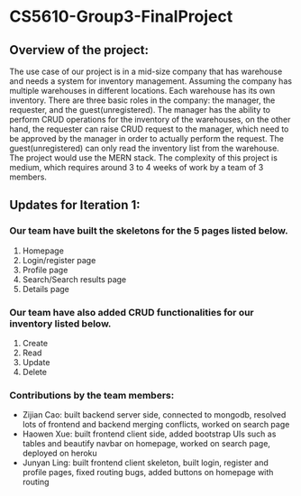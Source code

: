 # CS5610-Group3-FinalProject

## Overview of the project: 

The use case of our project is in a mid-size company that has warehouse and needs a system for inventory management. Assuming the company has multiple warehouses in different locations. Each warehouse has its own inventory. There are three basic roles in the company: the manager, the requester, and the guest(unregistered). The manager has the ability to perform CRUD operations for the inventory of the warehouses, on the other hand, the requester can raise CRUD request to the manager, which need to be approved by the manager in order to actually perform the request. The guest(unregistered) can only read the inventory list from the warehouse. The project would use the MERN stack. The complexity of this project is medium, which requires around 3 to 4 weeks of work by a team of 3 members. 


## Updates for Iteration 1: 

### Our team have built the skeletons for the 5 pages listed below. 
1. Homepage
2. Login/register page
3. Profile page
4. Search/Search results page
5. Details page
### Our team have also added CRUD functionalities for our inventory listed below. 
1. Create
2. Read
3. Update
4. Delete

### Contributions by the team members:
- Zijian Cao: built backend server side, connected to mongodb, resolved lots of frontend and backend merging conflicts, worked on search page
- Haowen Xue: built frontend client side, added bootstrap UIs such as tables and beautify navbar on homepage, worked on search page, deployed on heroku
- Junyan Ling: built frontend client skeleton, built login, register and profile pages, fixed routing bugs, added buttons on homepage with routing
